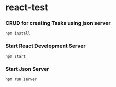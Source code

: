 # react-test
 
### CRUD for creating Tasks using json server

``` npm install ```

### Start React Development Server
``` npm start ```

### Start Json Server
``` npm run server ```
